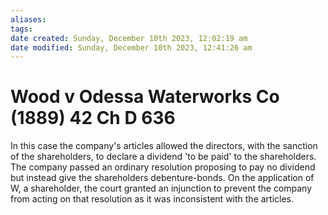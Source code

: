 ```yaml
---
aliases: 
tags: 
date created: Sunday, December 10th 2023, 12:02:19 am
date modified: Sunday, December 10th 2023, 12:41:26 am
---
```


# Wood v Odessa Waterworks Co (1889) 42 Ch D 636

In this case the company's articles allowed the directors, with the sanction of the shareholders, to declare a dividend 'to be paid' to the shareholders. The company passed an ordinary resolution proposing to pay no dividend but instead give the shareholders debenture-bonds. On the application of W, a shareholder, the court granted an injunction to prevent the company from acting on that resolution as it was inconsistent with the articles.
